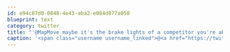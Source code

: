 ```yaml
---
id: e94c87d0-0848-4e43-aba2-e084d077a050
blueprint: text
category: twitter
title: "'@MapMove maybe it's the brake lights of a competitor you're about to over-take?"
caption: '<span class="username username_linked">@<a href="https://twitter.com/MapMove" title="Mark Payne">MapMove</a></span> maybe it''s the brake lights of a competitor you''re about to over-take?'
---
```

